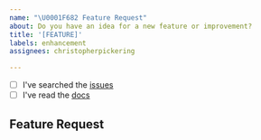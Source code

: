 ```yaml
---
name: "\U0001F682 Feature Request"
about: Do you have an idea for a new feature or improvement?
title: '[FEATURE]'
labels: enhancement
assignees: christopherpickering

---
```


<!--
    Thanks for wanting to make djLint better.

    Have you...
-->

- [ ] I've searched the [issues](https://github.com/Riverside-Healthcare/djLint/issues)
- [ ] I've read the [docs](https://djlint.com)

## Feature Request

<!-- Thanks! 🤠 -->
